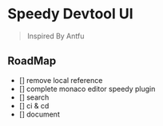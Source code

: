 # Speedy Devtool UI

> Inspired By Antfu

## RoadMap

- [] remove local reference
- [] complete monaco editor speedy plugin
- [] search
- [] ci & cd
- [] document